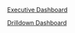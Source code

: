 [ Executive Dashboard ](https://public.tableau.com/app/profile/abhinav.saxena8443/viz/Book1_17582715365470/ExecutiveSummary?publish=yes)

[ Drilldown Dashboard ](https://public.tableau.com/app/profile/abhinav.saxena8443/viz/Book1_17582715365470/Drilldown?publish=yes)

